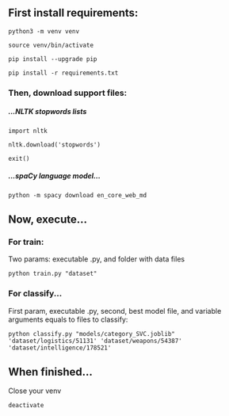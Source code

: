 ## First install requirements:

```
python3 -m venv venv

source venv/bin/activate

pip install --upgrade pip

pip install -r requirements.txt
```

### Then, download support files:

##### ...NLTK stopwords lists

```
import nltk

nltk.download('stopwords')

exit()
```

##### ...spaCy language model...

`python -m spacy download en_core_web_md`

## Now, execute...

### For train:

Two params: executable .py, and folder with data files

`python train.py "dataset"`

### For classify...

First param, executable .py, second, best model file, and variable arguments equals to files to classify:

`python classify.py "models/category_SVC.joblib" 'dataset/logistics/51131' 'dataset/weapons/54387' 'dataset/intelligence/178521'`

## When finished...

Close your venv

`deactivate`
